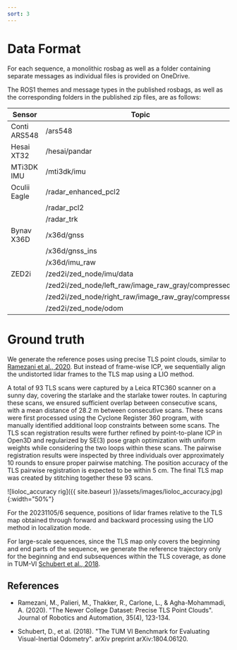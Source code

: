 ```yaml
---
sort: 3
---
```


# Data Format

For each sequence, a monolithic rosbag as well as a folder containing separate messages as individual files is provided on OneDrive.

The ROS1 themes and message types in the published rosbags, as well as the corresponding folders in the published zip files, are as follows:

| **Sensor**        | **Topic**                                            | **ROS message**     | **Folder**         | **Format** |
|-------------------|------------------------------------------------------|---------------------|--------------------|------------|
| Conti ARS548      | /ars548                                              | PointCloud2         | ars548/points      | pcd        |
| Hesai XT32        | /hesai/pandar                                        | PointCloud2         | xt32               | pcd        |
| MTi3DK IMU        | /mti3dk/imu                                          | Imu                 | mti3dk             | txt        |
| Oculii Eagle      | /radar_enhanced_pcl2                                 | PointCloud2         | eagleg7/enhanced   | pcd        |
|                   | /radar_pcl2                                          | PointCloud2         | eagleg7/pcl        | pcd        |
|                   | /radar_trk                                           | PointCloud          | eagleg7/trk        | bin        |
| Bynav X36D        | /x36d/gnss                                           | NavSatFix           | x36d               | txt        |
|                   | /x36d/gnss_ins                                       | NavSatFix           | x36d               | txt        |
|                   | /x36d/imu_raw                                        | Imu                 | x36d               | txt        |
| ZED2i             | /zed2i/zed_node/imu/data                             | Imu                 | zed2i              | txt        |
|                   | /zed2i/zed_node/left_raw/image_raw_gray/compressed   | CompressedImage     | zed2i/left         | jpg        |
|                   | /zed2i/zed_node/right_raw/image_raw_gray/compressed  | CompressedImage     | zed2i/right        | jpg        |
|                   | /zed2i/zed_node/odom                                 | Odometry            | zed2i              | txt        |

# Ground truth
We generate the reference poses using precise TLS point clouds, similar to [Ramezani et al., 2020](#ramezani2020). But instead of frame-wise ICP, we sequentially align the undistorted lidar frames to the TLS map using a LIO method. 

A total of 93 TLS scans were captured by a Leica RTC360 scanner on a sunny day, covering the starlake and the starlake tower routes. In capturing these scans, we ensured sufficient overlap between consecutive scans, with a mean distance of 28.2 m between consecutive scans. These scans were first processed using the Cyclone Register 360 program, with manually identified additional loop constraints between some scans. The TLS scan registration results were further refined by point-to-plane ICP in Open3D and regularized by SE(3) pose graph optimization with uniform weights while considering the two loops within these scans. The pairwise registration results were inspected by three individuals over approximately 10 rounds to ensure proper pairwise matching. The position accuracy of the TLS pairwise registration is expected to be within 5 cm. The final TLS map was created by stitching together these 93 scans.

![lioloc_accuracy rig]({{ site.baseurl }}/assets/images/lioloc_accuracy.jpg){:width="50%"}

For the 20231105/6 sequence, positions of lidar frames relative to the TLS map obtained through forward and backward processing using the LIO method in localization mode.

For large-scale sequences, since the TLS map only covers the beginning and end parts of the sequence,
we generate the reference trajectory only for the beginning and end subsequences within the TLS coverage, as done in TUM-VI [Schubert et al., 2018](#schubert2018).


## References

- <a name="ramezani2020"></a>Ramezani, M., Palieri, M., Thakker, R., Carlone, L., & Agha-Mohammadi, A. (2020). "The Newer College Dataset: Precise TLS Point Clouds". Journal of Robotics and Automation, 35(4), 123-134.

- <a name="schubert2018"></a>Schubert, D., et al. (2018). "The TUM VI Benchmark for Evaluating Visual-Inertial Odometry". arXiv preprint arXiv:1804.06120.



<!---
`inline code`

[`inline code inside link`](./)

```
:root {
  @for $level from 1 through 12 {
    @if $level % 4 == 0 {
      --toc-#{$level}: #{darken($theme-white, 4 * 8.8%)};
    } @else {
      --toc-#{$level}: #{darken($theme-white, $level % 4 * 8.8%)};
    }
  }
}
```

**Highlight:**

```scss
:root {
  @for $level from 1 through 12 {
    @if $level % 4 == 0 {
      --toc-#{$level}: #{darken($theme-white, 4 * 8.8%)};
    } @else {
      --toc-#{$level}: #{darken($theme-white, $level % 4 * 8.8%)};
    }
  }
}
```
--->
